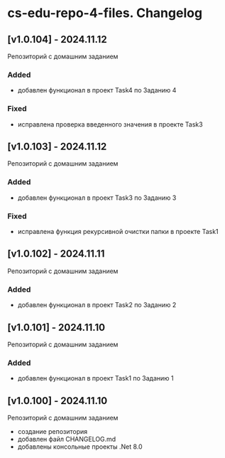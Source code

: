 # cs-edu-repo-4-files. Changelog

## [v1.0.104] - 2024.11.12

Репозиторий с домашним заданием

### Added

 - добавлен функционал в проект Task4 по Заданию 4

### Fixed

 - исправлена проверка введенного значения в проекте Task3

## [v1.0.103] - 2024.11.12

Репозиторий с домашним заданием

### Added

 - добавлен функционал в проект Task3 по Заданию 3

### Fixed

 - исправлена функция рекурсивной очистки папки в проекте Task1

## [v1.0.102] - 2024.11.11

Репозиторий с домашним заданием

### Added

 - добавлен функционал в проект Task2 по Заданию 2

## [v1.0.101] - 2024.11.10

Репозиторий с домашним заданием

### Added

 - добавлен функционал в проект Task1 по Заданию 1

## [v1.0.100] - 2024.11.10

Репозиторий с домашним заданием

 - создание репозитория
 - добавлен файл CHANGELOG.md
 - добавлены консольные проекты .Net 8.0

